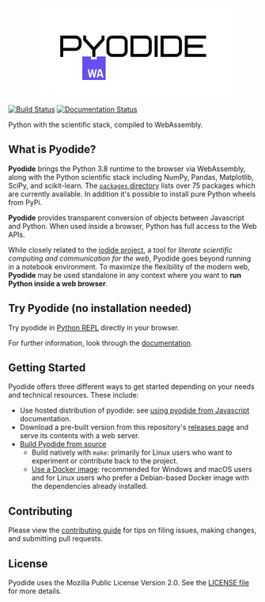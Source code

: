 <div align="center">
  <a href="https://github.com/pyodide/pyodide">
  <img src="./docs/_static/img/pyodide-logo-readme.png" alt="Pyodide">
  </a>
</div>


[![Build Status](https://circleci.com/gh/pyodide/pyodide.png)](https://circleci.com/gh/pyodide/pyodide)
[![Documentation Status](https://readthedocs.org/projects/pyodide/badge/?version=latest)](https://pyodide.readthedocs.io/?badge=latest)

Python with the scientific stack, compiled to WebAssembly.

## What is Pyodide?

**Pyodide** brings the Python 3.8 runtime to the browser via WebAssembly, along with the Python scientific stack including NumPy, Pandas, Matplotlib, SciPy, and scikit-learn. The [`packages` directory](https://github.com/pyodide/pyodide/tree/master/packages) lists over 75 packages which are currently available. In addition it's possible to install pure Python wheels from PyPi.

**Pyodide** provides transparent conversion of objects between Javascript and Python.
When used inside a browser, Python has full access to the Web APIs.

While closely related to the [iodide project](https://iodide.io), a tool for *literate scientific computing and communication for the web*, Pyodide goes beyond running in a notebook environment. To maximize the flexibility of the modern web, **Pyodide** may
be used standalone in any context where you want to **run Python inside a web
browser**.

## Try Pyodide (no installation needed)

Try pyodide in [Python REPL](https://pyodide-cdn2.iodide.io/v0.17.0a2/full/console.html) directly in your
browser.

For further information, look through the [documentation](https://pyodide.org/en/0.17.0a2/).

## Getting Started

Pyodide offers three different ways to get started depending on your needs and technical resources.
These include:

- Use hosted distribution of pyodide: see [using pyodide from
  Javascript](https://pyodide.org/en/0.17.0a2//usage/quickstart.html)
  documentation.
- Download a pre-built version from this
  repository's [releases
  page](https://github.com/pyodide/pyodide/releases/) and serve its contents with
  a web server.
- [Build Pyodide from source](https://pyodide.org/en/0.17.0a2/development/building-from-sources.html)
  - Build natively with `make`: primarily for Linux users who want to
    experiment or contribute back to the project.
  - [Use a Docker image](https://pyodide.org/en/0.17.0a2/development/building-from-sources.html#using-docker):
    recommended for Windows and macOS users and for Linux users who prefer a
    Debian-based Docker image with the dependencies already installed.

## Contributing

Please view the
[contributing guide](https://pyodide.org/en/0.17.0a2/development/contributing.html)
for tips on filing issues, making changes, and submitting pull requests.

## License

Pyodide uses the Mozilla Public License Version 2.0. See the
[LICENSE file](LICENSE) for more details.
